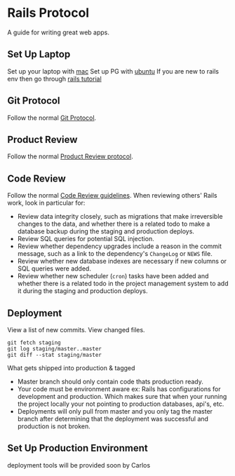 Rails Protocol
==============

A guide for writing great web apps.

Set Up Laptop
-------------

Set up your laptop with [mac](http://www.carlosespejo.com/2015/01/12/kick-off-2015-with-a-fresh-install.html)
Set up PG with
[ubuntu](https://basecamp.com/2584938/projects/6492261/messages/37909485)
If you are new to rails env then go through [rails
tutorial](http://guides.rubyonrails.org/getting_started.html)


Git Protocol
------------

Follow the normal [Git Protocol](protocol/git/README.md).

Product Review
--------------

Follow the normal [Product Review
protocol](protocol/product-review/README.md).

Code Review
-----------

Follow the normal [Code Review guidelines](code-review/README.md). When reviewing others'
Rails work, look in particular for:

* Review data integrity closely, such as migrations that make irreversible
  changes to the data, and whether there is a related todo to make a database
  backup during the staging and production deploys.
* Review SQL queries for potential SQL injection.
* Review whether dependency upgrades include a reason in the commit message,
  such as a link to the dependency's `ChangeLog` or `NEWS` file.
* Review whether new database indexes are necessary if new columns or SQL
  queries were added.
* Review whether new scheduler (`cron`) tasks have been added and whether there
  is a related todo in the project management system to add it during the
  staging and production deploys.

Deployment
----------

View a list of new commits. View changed files.

    git fetch staging
    git log staging/master..master
    git diff --stat staging/master


What gets shipped into production & tagged

* Master branch should only contain code thats production ready.
* Your code must be environment aware ex: Rails has configurations for
development and production. Which makes sure that when your running
the project locally your not pointing to production databases, api's,
etc.
* Deployments will only pull from master and you only tag the master branch after
determining that the deployment was successful and production is not
broken.






Set Up Production Environment
-----------------------------

deployment tools will be provided soon by Carlos
